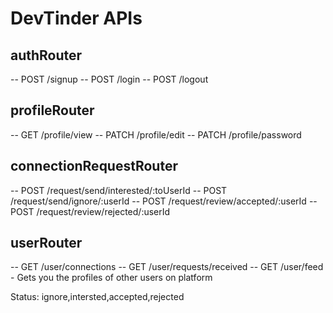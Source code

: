 # DevTinder APIs

## authRouter
-- POST /signup
-- POST /login
-- POST /logout

## profileRouter
-- GET /profile/view
-- PATCH /profile/edit
-- PATCH /profile/password

## connectionRequestRouter
-- POST /request/send/interested/:toUserId
-- POST /request/send/ignore/:userId
-- POST /request/review/accepted/:userId
-- POST /request/review/rejected/:userId


## userRouter
-- GET /user/connections
-- GET /user/requests/received
-- GET /user/feed - Gets you the profiles of other users on platform 

Status: ignore,intersted,accepted,rejected
